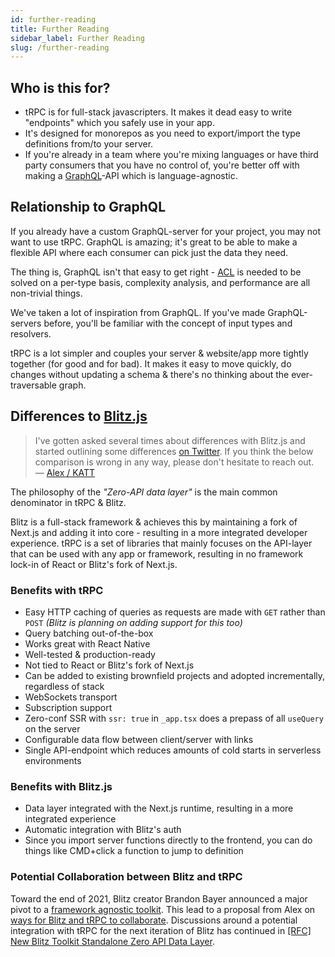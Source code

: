 ```yaml
---
id: further-reading
title: Further Reading
sidebar_label: Further Reading
slug: /further-reading
---
```




## Who is this for?

- tRPC is for full-stack javascripters. It makes it dead easy to write "endpoints" which you safely use in your app.
- It's designed for monorepos as you need to export/import the type definitions from/to your server.
- If you're already in a team where you're mixing languages or have third party consumers that you have no control of, you're better off with making a [GraphQL](https://graphql.org/)-API which is language-agnostic.

## Relationship to GraphQL

If you already have a custom GraphQL-server for your project, you may not want to use tRPC. GraphQL is amazing; it's great to be able to make a flexible API where each consumer can pick just the data they need.

The thing is, GraphQL isn't that easy to get right - [ACL](https://en.wikipedia.org/wiki/Access-control_list) is needed to be solved on a per-type basis, complexity analysis, and performance are all non-trivial things.

We've taken a lot of inspiration from GraphQL. If you've made GraphQL-servers before, you'll be familiar with the concept of input types and resolvers.

tRPC is a lot simpler and couples your server & website/app more tightly together (for good and for bad). It makes it easy to move quickly, do changes without updating a schema & there's no thinking about the ever-traversable graph.

## Differences to [Blitz.js](https://blitzjs.com/)

> I've gotten asked several times about differences with Blitz.js and started outlining some differences [on Twitter](https://twitter.com/alexdotjs/status/1436654002477969411). If you think the below comparison is wrong in any way, please don't hesitate to reach&nbsp;out.   
> &mdash; [Alex&nbsp;/&nbsp;KATT](https://twitter.com/alexdotjs)

The philosophy of the _"Zero-API data layer"_ is the main common denominator in tRPC & Blitz. 

Blitz is a full-stack framework & achieves this by maintaining a fork of Next.js and adding it into core - resulting in a more integrated developer experience. tRPC is a set of libraries that mainly focuses on the API-layer that can be used with any app or framework, resulting in no framework lock-in of React or Blitz's fork of Next.js.

### Benefits with tRPC

- Easy HTTP caching of queries as requests are made with `GET` rather than `POST` _(Blitz is planning on adding support for this too)_
- Query batching out-of-the-box
- Works great with React Native
- Well-tested & production-ready
- Not tied to React or Blitz's fork of Next.js
- Can be added to existing brownfield projects and adopted incrementally, regardless of stack
- WebSockets transport
- Subscription support
- Zero-conf SSR with `ssr: true` in `_app.tsx` does a prepass of all `useQuery` on the server
- Configurable data flow between client/server with links
- Single API-endpoint which reduces amounts of cold starts in serverless environments

### Benefits with Blitz.js

- Data layer integrated with the Next.js runtime, resulting in a more integrated experience
- Automatic integration with Blitz's auth
- Since you import server functions directly to the frontend, you can do things like CMD+click a function to jump to definition

### Potential Collaboration between Blitz and tRPC

Toward the end of 2021, Blitz creator Brandon Bayer announced a major pivot to a [framework agnostic toolkit](https://github.com/blitz-js/blitz/discussions/3075). This lead to a proposal from Alex on [ways for Blitz and tRPC to collaborate](https://github.com/blitz-js/blitz/discussions/3075#discussioncomment-1840918). Discussions around a potential integration with tRPC for the next iteration of Blitz has continued in [[RFC] New Blitz Toolkit Standalone Zero API Data Layer](https://github.com/blitz-js/blitz/discussions/3083).
